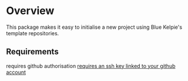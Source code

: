 # Overview

This package makes it easy to initialise a new project using Blue Kelpie's template repositories.

## Requirements

requires github authorisation
[requires an ssh key linked to your github account](https://docs.github.com/en/authentication/connecting-to-github-with-ssh/adding-a-new-ssh-key-to-your-github-account?tool=webui)
